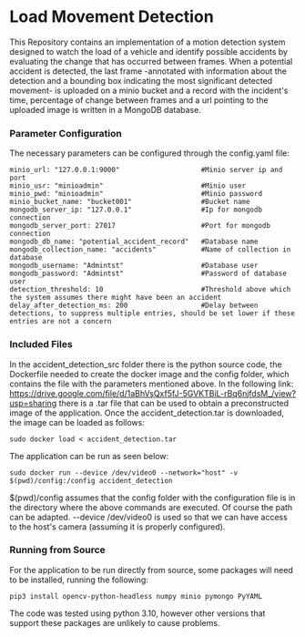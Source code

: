 # Load Movement Detection

This Repository contains an implementation of a motion detection system designed to watch the load of a vehicle and identify possible accidents by evaluating the change that has occurred between frames. When a potential accident is detected, the last frame -annotated with information about the detection and a bounding box indicating the most significant detected movement- is uploaded on a minio bucket and a record with the incident's time, percentage of change between frames and a url pointing to the uploaded image is written in a MongoDB database.

### Parameter Configuration
The necessary parameters can be configured through the config.yaml file:
```
minio_url: "127.0.0.1:9000"                    #Minio server ip and port
minio_usr: "minioadmin"                        #Minio user
minio_pwd: "minioadmin"                        #Minio password
minio_bucket_name: "bucket001"                 #Bucket name
mongodb_server_ip: "127.0.0.1"                 #Ip for mongodb connection
mongodb_server_port: 27017                     #Port for mongodb connection 
mongodb_db_name: "potential_accident_record"   #Database name
mongodb_collection_name: "accidents"           #Name of collection in database
mongodb_username: "Admintst"                   #Database user
mongodb_password: "Admintst"                   #Password of database user
detection_threshold: 10                        #Threshold above which the system assumes there might have been an accident
delay_after_detection_ms: 200                  #Delay between detections, to suppress multiple entries, should be set lower if these entries are not a concern
```
### Included Files

In the accident_detection_src folder there is the python source code, the Dockerfile needed to create the docker image and the config folder, which contains the file with the parameters mentioned above. In the following link: https://drive.google.com/file/d/1aBhVsQxf5fJ-5GVKTBiL-rBq6njfdsM_/view?usp=sharing there is a .tar file that can be used to obtain a preconstructed image of the application. Once the accident_detection.tar is downloaded, the image can be loaded as follows:
```
sudo docker load < accident_detection.tar
```
The application can be run as seen below:
```
sudo docker run --device /dev/video0 --network="host" -v $(pwd)/config:/config accident_detection
```
$(pwd)/config assumes that the config folder with the configuration file is in the directory where the above commands are executed. Of course the path can be adapted. --device /dev/video0 is used so that we can have access to the host's camera (assuming it is properly configured).

### Running from Source

For the application to be run directly from source, some packages will need to be installed, running the following:
```
pip3 install opencv-python-headless numpy minio pymongo PyYAML
```
The code was tested using python 3.10, however other versions that support these packages are unlikely to cause problems.
